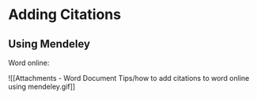 # Adding Citations

## Using Mendeley

Word online:

![[Attachments - Word Document Tips/how to add citations to word online using mendeley.gif]]


